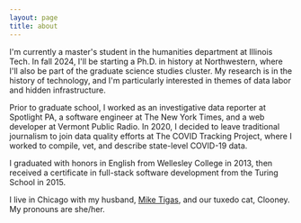 ```yaml
---
layout: page
title: about
---
```


I'm currently a master's student in the humanities department at Illinois Tech. In fall 2024, I'll be starting a Ph.D. in history at Northwestern, where I'll also be part of the graduate science studies cluster. My research is in the history of technology, and I'm particularly interested in themes of data labor and hidden infrastructure. 

Prior to graduate school, I worked as an investigative data reporter at Spotlight PA, a software engineer at The New York Times, and a web developer at Vermont Public Radio. In 2020, I decided to leave traditional journalism to join data quality efforts at The COVID Tracking Project, where I worked to compile, vet, and describe state-level COVID-19 data.

I graduated with honors in English from Wellesley College in 2013, then received a certificate in full-stack software development from the Turing School in 2015.

I live in Chicago with my husband, [Mike Tigas](https://mike.tig.as/), and our tuxedo cat, Clooney. My pronouns are she/her.